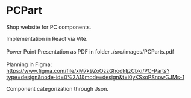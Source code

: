 # PCPart
Shop website for PC components.

Implementation in React via Vite.<br>
<br>
Power Point Presentation as PDF in folder ./src/images/PCParts.pdf<br>
<br>
Planning in Figma:<br>
https://www.figma.com/file/xM7k9ZoOzzGhodkIjzCbki/PC-Parts?type=design&node-id=0%3A1&mode=design&t=i0yKSxoPSnowGJMs-1

Component categorization through Json.

